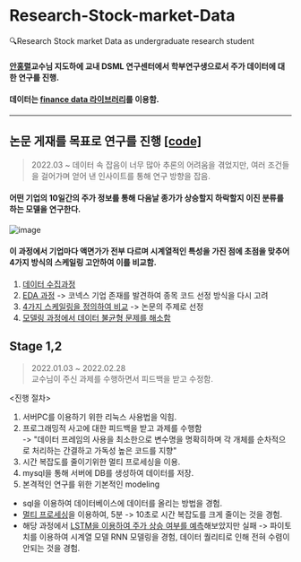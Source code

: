 # Research-Stock-market-Data
🔍Research Stock market Data as undergraduate research student   
#### [안홍렬]()교수님 지도하에 교내 DSML 연구센터에서 학부연구생으로서 주가 데이터에 대한 연구를 진행.   
#### 데이터는 [finance data 라이브러리](https://financedata.github.io/posts/finance-data-reader-users-guide.html#)를 이용함.    
---------------------------------------------------------------------------------------------------------------------------------------------------------------------------------
## 논문 게재를 목표로 연구를 진행 [[code]](https://github.com/inhovation97/Research-Stock-market-Data/tree/main/code)   
> 2022.03 ~ 
> 데이터 속 잡음이 너무 많아 추론의 어려움을 겪었지만, 여러 조건들을 걸어가며 얻어 낸 인사이트를 통해 연구 방향을 잡음.   

#### 어떤 기업의 10일간의 주가 정보를 통해 다음날 종가가 상승할지 하락할지 이진 분류를 하는 모델을 연구한다.   
![image](https://user-images.githubusercontent.com/59557720/164187413-4b6d85fd-45fc-41fe-8150-4f94947d479a.png)

#### 이 과정에서 기업마다 액면가가 전부 다르며 시계열적인 특성을 가진 점에 초점을 맞추어 4가지 방식의 스케일링 고안하여 이를 비교함.   
1. [데이터 수집과정](https://inhovation97.tistory.com/54)   
2. [EDA 과정](https://inhovation97.tistory.com/59) -> 코넥스 기업 존재를 발견하여 종목 코드 선정 방식을 다시 고려   
3. [4가지 스케일링을 정의하여 비교](https://inhovation97.tistory.com/60) -> 논문의 주제로 선정   
4. [모델링 과정에서 데이터 불균형 문제를 해소함](https://inhovation97.tistory.com/61)   




## Stage 1,2
> 2022.01.03 ~ 2022.02.28   
> 교수님이 주신 과제를 수행하면서 피드백을 받고 수정함.   

<진행 절차>   
1. 서버PC를 이용하기 위한 리눅스 사용법을 익힘.   
2. 프로그래밍적 사고에 대한 피드백을 받고 과제를 수행함   
   -> "데이터 프레임의 사용을 최소한으로 변수명을 명확히하며 각 개체를 순차적으로 처리하는 간결하고 가독성 높은 코드를 지향"
3. 시간 복잡도를 줄이기위한 멀티 프로세싱을 이용.   
4. mysql을 통해 서버에 DB를 생성하여 데이터를 저장.
5. 본격적인 연구를 위한 기본적인 modeling   

+ sql을 이용하여 데이터베이스에 데이터를 올리는 방법을 경험.   
+ [멀티 프로세싱](2022-01-10_assignments_on_feedback.ipynb)을 이용하여, 5분 -> 10초로 시간 복잡도를 크게 줄이는 것을 경험.   
+ 해당 과정에서 [LSTM을 이용하여 주가 상승 여부를 예측](https://github.com/inhovation97/Research-Stock-market-Data/blob/main/stage1/2022-01-18_trying_lstm.ipynb)해보았지만 실패 
  -> 파이토치를 이용하여 시계열 모델 RNN 모델링을 경험, 데이터 퀄리티로 인해 전혀 수렴이 안되는 것을 경험.   
